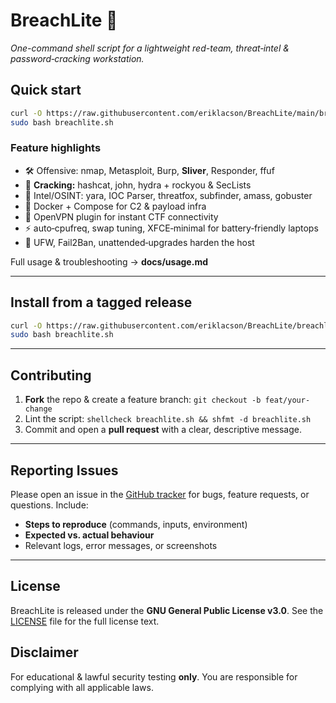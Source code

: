 # BreachLite 🚀

*One-command shell script for a lightweight red-team, threat‑intel & password‑cracking workstation.*

## Quick start

```bash
curl -O https://raw.githubusercontent.com/eriklacson/BreachLite/main/breachlite.sh
sudo bash breachlite.sh
```

### Feature highlights

* 🛠  Offensive: nmap, Metasploit, Burp, **Sliver**, Responder, ffuf
* 🔑  **Cracking:** hashcat, john, hydra + rockyou & SecLists
* 🔎  Intel/OSINT: yara, IOC Parser, threatfox, subfinder, amass, gobuster
* 🐳  Docker + Compose for C2 & payload infra
* 🔌  OpenVPN plugin for instant CTF connectivity
* ⚡  auto‑cpufreq, swap tuning, XFCE‑minimal for battery‑friendly laptops
* 🔐  UFW, Fail2Ban, unattended‑upgrades harden the host

Full usage & troubleshooting → **docs/usage.md**

---

## Install from a tagged release

```bash
curl -O https://raw.githubusercontent.com/eriklacson/BreachLite/breachlite.sh
sudo bash breachlite.sh
```


---

## Contributing

1. **Fork** the repo & create a feature branch: `git checkout -b feat/your-change`
2. Lint the script: `shellcheck breachlite.sh && shfmt -d breachlite.sh`
3. Commit and open a **pull request** with a clear, descriptive message.

---

## Reporting Issues

Please open an issue in the [GitHub tracker](https://github.com/eriklacson/BreachLite/issues) for bugs, feature requests, or questions. Include:

* **Steps to reproduce** (commands, inputs, environment)
* **Expected vs. actual behaviour**
* Relevant logs, error messages, or screenshots

---

## License

BreachLite is released under the **GNU General Public License v3.0**. See the [LICENSE](LICENSE) file for the full license text.

## Disclaimer

For educational & lawful security testing **only**.  You are responsible for complying with all applicable laws.
